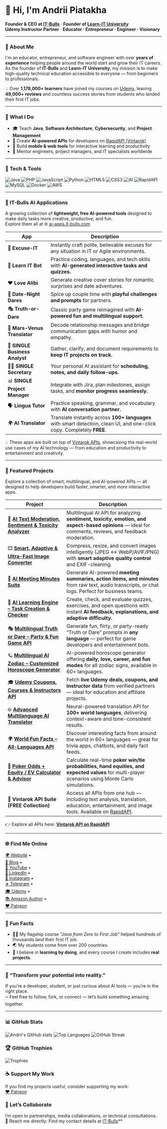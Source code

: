 # 👋 Hi, I'm Andrii Piatakha  

**Founder & CEO at [IT-Bulls](https://it-bulls.com)** · **Founder of [Learn-IT University](https://learn-it-university.com)**  
**Udemy Instructor Partner** · **Educator · Entrepreneur · Engineer · Visionary**

---

### 🚀 About Me  
I'm an educator, entrepreneur, and software engineer with over **years of experience** helping people around the world start and grow their IT careers.  
As the founder of **IT-Bulls** and **Learn-IT University**, my mission is to make high-quality technical education accessible to everyone — from beginners to professionals.  

💡 Over **1,178,000+ learners** have joined my courses on [Udemy](https://www.udemy.com/user/andrii-piatakha/), leaving **49,000+ reviews** and countless success stories from students who landed their first IT jobs.

---

### 🧠 What I Do  
- 🎓 Teach **Java**, **Software Architecture**, **Cybersecurity**, and **Project Management**  
- 🧩 Create **AI-powered APIs** for developers on [RapidAPI (Vintarok)](https://rapidapi.com/organization/vintarok)  
- 📱 Build **mobile & web tools** for interactive learning and productivity  
- 💼 Mentor engineers, project managers, and IT specialists worldwide  

---

### 🧰 Tech & Tools
![Java](https://img.shields.io/badge/Java-orange?logo=openjdk&logoColor=white)
![PHP](https://img.shields.io/badge/PHP-777bb3?logo=php&logoColor=white)
![JavaScript](https://img.shields.io/badge/JavaScript-f7df1e?logo=javascript&logoColor=black)
![Python](https://img.shields.io/badge/Python-3776ab?logo=python&logoColor=white)
![HTML5](https://img.shields.io/badge/HTML5-e34f26?logo=html5&logoColor=white)
![CSS3](https://img.shields.io/badge/CSS3-1572b6?logo=css3&logoColor=white)
![AI](https://img.shields.io/badge/OpenAI-412991?logo=openai&logoColor=white)
![RapidAPI](https://img.shields.io/badge/RapidAPI-0073e6?logo=rapidapi&logoColor=white)
![MySQL](https://img.shields.io/badge/MySQL-4479a1?logo=mysql&logoColor=white)
![Docker](https://img.shields.io/badge/Docker-2496ed?logo=docker&logoColor=white)
![AWS](https://img.shields.io/badge/AWS-232f3e?logo=amazonaws&logoColor=white)


---

### 🧩 IT-Bulls AI Applications
A growing collection of **lightweight, free AI-powered tools** designed to make daily tasks more creative, productive, and fun.  
Explore them all at 🌐 [ai-apps.it-bulls.com](https://ai-apps.it-bulls.com/)

| App | Description |
|------|--------------|
| 💬 **Excuse-IT** | Instantly craft polite, believable excuses for any situation in IT or Agile environments. |
| 🤖 **Learn IT Bot** | Practice coding, languages, and tech skills with **AI-generated interactive tasks and quizzes.** |
| ❤️ **Love Alibi** | Generate creative cover stories for romantic surprises and date adventures. |
| 🎲 **Date-Night Dares** | Spice up couple time with **playful challenges and prompts** for partners. |
| 🎭 **Truth-or-Dare** | Classic party game reimagined with **AI-powered fun and multilingual support.** |
| 💌 **Mars-Venus Translator** | Decode relationship messages and bridge communication gaps with humor and empathy. |
| 🧾 **SINGLE Business Analyst** | Gather, clarify, and document requirements to **keep IT projects on track.** |
| 🧑‍💼 **SINGLE Secretary** | Your personal AI assistant for **scheduling, notes, and daily follow-ups.** |
| 📊 **SINGLE Project Manager** | Integrate with Jira, plan milestones, assign tasks, and **monitor progress seamlessly.** |
| 🗣️ **Lingua Tutor** | Practice speaking, grammar, and vocabulary with **AI conversation partner.** |
| 🌍 **AI Translator** | Translate instantly across **100+ languages** with smart detection, clean UI, and one-click copy. Completely **FREE**. |

💡 These apps are built on top of [Vintarok APIs](https://rapidapi.com/organization/vintarok), showcasing the real-world use cases of my AI technology — from education and productivity to entertainment and creativity.

---

### 💼 Featured Projects
Explore a collection of smart, multilingual, and AI-powered APIs — all designed to help developers build faster, smarter, and more interactive apps.

| Project | Description |
|----------|--------------|
| 💬 [**AI Text Moderation, Sentiment & Toxicity Analyzer**](https://github.com/AndriiPiatakha/ai-text-moderation-sentiment-analyzer) | Multilingual AI API for analyzing **sentiment, toxicity, emotion, and aspect-based opinions** — ideal for comments, reviews, and feedback moderation. |
| 🎞️ [**Smart, Adaptive & Ultra-Fast Image Converter**](https://github.com/AndriiPiatakha/image-compressor-converter) | Compress, resize, and convert images intelligently (JPEG ↔ WebP/AVIF/PNG) with **smart adaptive quality control** and EXIF-cleaning. |
| 🧾 [**AI Meeting Minutes Suite**](https://github.com/AndriiPiatakha/ai-meeting-minutes-suite) | Generate AI-powered **meeting summaries, action items, and minutes** from raw text, audio transcripts, or chat logs. Perfect for business teams. |
| 🧠 [**AI Learning Engine – Task Creation & Checker**](https://github.com/AndriiPiatakha/ai-learning-engine) | Create, check, and evaluate quizzes, exercises, and open questions with instant **AI feedback, explanations, and adaptive difficulty.** |
| 🎭 [**Multilingual Truth or Dare – Party & Fun Game API**](https://github.com/AndriiPiatakha/truth-or-dare-multilingual) | Generate fun, flirty, or party-ready “Truth or Dare” prompts in **any language** — perfect for game developers and entertainment bots. |
| 🪐 [**Multilingual AI Zodiac – Customized Horoscope Generator**](https://github.com/AndriiPiatakha/ai-horoscopes-multilingual) | AI-powered horoscope generator offering **daily, love, career, and fun modes** for all zodiac signs, available in 60+ languages. |
| 🎓 [**Udemy Coupons, Courses & Instructors API**](https://github.com/AndriiPiatakha/udemy-coupons-courses-instructors) | Fetch **live Udemy deals, coupons, and instructor data** from verified partners — ideal for education and affiliate projects. |
| 🌐 [**Advanced Multilanguage AI Translator**](https://github.com/AndriiPiatakha/multilanguage-ai-translator) | Neural-powered translation API for **100+ world languages**, delivering context-aware and tone-consistent results. |
| 🌍 [**World Fun Facts – All-Languages API**](https://github.com/AndriiPiatakha/world-fun-facts-multilanguage) | Discover interesting facts from around the world in 60+ languages — great for trivia apps, chatbots, and daily fact feeds. |
| 🎰 [**Poker Odds + Equity / EV Calculator & Advisor**](https://github.com/AndriiPiatakha/poker-odds-equity-ev-calculator) | Calculate real-time **poker win/tie probabilities, hand equities, and expected values** for multi-player scenarios using Monte Carlo simulations. |
| 🧮 **Vintarok API Suite (FREE Collection)** | Access all APIs from one hub — including text analysis, translation, education, entertainment, and image tools. Available on [RapidAPI](https://rapidapi.com/organization/vintarok). |

👉 Explore all APIs here: **[Vintarok API on RapidAPI](https://rapidapi.com/organization/vintarok)**

---

### 🌐 Find Me Online  
[🌍 Website](https://it-bulls.com) •  
[📖 Blog](https://learn-it-university.com/blog/) •  
[🎥 YouTube](https://www.youtube.com/c/ITBulls) •  
[💼 LinkedIn](https://www.linkedin.com/in/andrii-piatakha/) •  
[📸 Instagram](https://www.instagram.com/andrey_pyatakha/) •  
[✈️ Telegram](https://t.me/AndriiPiatakha) •  
[🎓 Udemy](https://www.udemy.com/user/andrii-piatakha/) •  
[📚 Amazon Author](https://www.amazon.com/stores/Andrii-Piatakha/author/B0DWKLZ9P4) •  
[❤️ Patreon](https://www.patreon.com/c/Andrii_Piatakha)

---

### 🌟 Fun Facts
- 🧑‍🏫 My flagship course *“Java from Zero to First Job”* helped hundreds of thousands land their first IT job.  
- 🌏 My students come from over 200 countries.  
- 🧩 I believe in **learning by doing**, and every course I create includes **real projects**.  

---

### 💬 “Transform your potential into reality.”  
If you’re a developer, student, or just curious about AI tools — you’re in the right place.  
⭐ Feel free to follow, fork, or connect — let’s build something amazing together.

---

### 📊 GitHub Stats
![Andrii's GitHub stats](https://github-readme-stats.vercel.app/api?username=AndriiPiatakha&show_icons=true&theme=tokyonight)
![Top Languages](https://github-readme-stats.vercel.app/api/top-langs/?username=AndriiPiatakha&layout=compact&theme=tokyonight)
![GitHub Streak](https://github-readme-streak-stats.herokuapp.com/?user=AndriiPiatakha&theme=tokyonight)

### 🏆 GitHub Trophies
![Trophies](https://github-profile-trophy.vercel.app/?username=AndriiPiatakha&theme=onedark&no-frame=true&margin-w=10)

### ☕ Support My Work
If you find my projects useful, consider supporting my work:  
[❤️ Patreon](https://www.patreon.com/c/Andrii_Piatakha)

### 🤝 Let’s Collaborate
I’m open to partnerships, media collaborations, or technical consultations.  
📧 Reach me directly: Find my contact details at [IT-Bulls](https://it-bulls.com)** 

<!--
**AndriiPiatakha/AndriiPiatakha** is a ✨ _special_ ✨ repository because its `README.md` (this file) appears on your GitHub profile.

Here are some ideas to get you started:

- 🔭 I’m currently working on ...
- 🌱 I’m currently learning ...
- 👯 I’m looking to collaborate on ...
- 🤔 I’m looking for help with ...
- 💬 Ask me about ...
- 📫 How to reach me: ...
- 😄 Pronouns: ...
- ⚡ Fun fact: ...
-->
